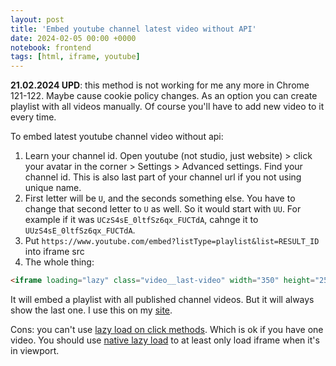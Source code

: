 ```yaml
---
layout: post
title: 'Embed youtube channel latest video without API'
date: 2024-02-05 00:00 +0000
notebook: frontend
tags: [html, iframe, youtube]
---
```

**21.02.2024 UPD**: this method is not working for me any more in Chrome 121-122. Maybe cause cookie policy changes. As an option you can create playlist with all videos manually. Of course you'll have to add new video to it every time. 

To embed latest youtube channel video without api:

1. Learn your channel id. Open youtube (not studio, just website) > click your avatar in the corner > Settings > Advanced settings. Find your channel id. This is also last part of your channel url if you not using unique name.
2. First letter will be `U`, and the seconds something else. You have to change that second letter to `U` as well. So it would start with `UU`. For example if it was `UCzS4sE_0ltfSz6qx_FUCTdA`, cahnge it to `UUzS4sE_0ltfSz6qx_FUCTdA`.
3. Put `https://www.youtube.com/embed?listType=playlist&list=RESULT_ID` into iframe src
4. The whole thing:

```html
<iframe loading="lazy" class="video__last-video" width="350" height="250" title="Latest video" allow="accelerometer; encrypted-media; gyroscope; picture-in-picture" allowfullscreen src="https://www.youtube.com/embed?listType=playlist&list=UUzS4sE_0ltfSz6qx_FUCTdA"></iframe>
```
It will embed a playlist with all published channel videos. But it will always show the last one. I use this on my [site](https://vallek.github.io/). 

Cons: you can't use [lazy load on click methods]({{site.baseurl}}/en/youtube-lazy-load). Which is ok if you have one video. You should use [native lazy load](https://developer.mozilla.org/en-US/docs/Web/HTML/Element/iframe#loading) to at least only load iframe when it's in viewport.